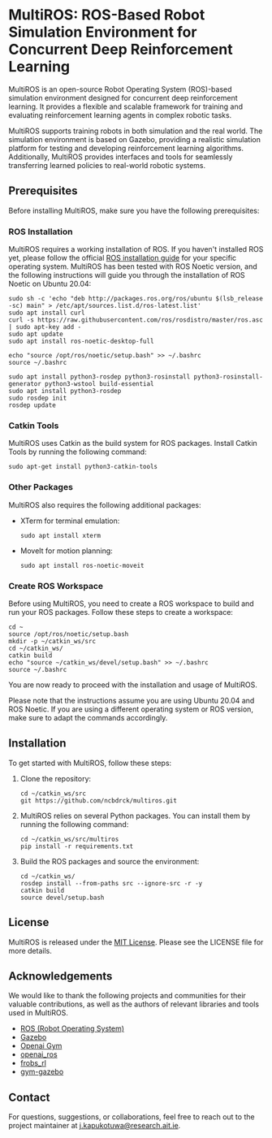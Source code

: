 # MultiROS: ROS-Based Robot Simulation Environment for Concurrent Deep Reinforcement Learning

MultiROS is an open-source Robot Operating System (ROS)-based simulation environment designed for concurrent deep reinforcement learning. It provides a flexible and scalable framework for training and evaluating reinforcement learning agents in complex robotic tasks.

MultiROS supports training robots in both simulation and the real world. The simulation environment is based on Gazebo, providing a realistic simulation platform for testing and developing reinforcement learning algorithms. Additionally, MultiROS provides interfaces and tools for seamlessly transferring learned policies to real-world robotic systems.
## Prerequisites

Before installing MultiROS, make sure you have the following prerequisites:

### ROS Installation

MultiROS requires a working installation of ROS. If you haven't installed ROS yet, please follow the official [ROS installation guide](http://wiki.ros.org/ROS/Installation) for your specific operating system. MultiROS has been tested with ROS Noetic version, and the following instructions will guide you through the installation of ROS Noetic on Ubuntu 20.04:
```
sudo sh -c 'echo "deb http://packages.ros.org/ros/ubuntu $(lsb_release -sc) main" > /etc/apt/sources.list.d/ros-latest.list'
sudo apt install curl
curl -s https://raw.githubusercontent.com/ros/rosdistro/master/ros.asc | sudo apt-key add -
sudo apt update
sudo apt install ros-noetic-desktop-full

echo "source /opt/ros/noetic/setup.bash" >> ~/.bashrc
source ~/.bashrc

sudo apt install python3-rosdep python3-rosinstall python3-rosinstall-generator python3-wstool build-essential
sudo apt install python3-rosdep
sudo rosdep init
rosdep update
```
### Catkin Tools
MultiROS uses Catkin as the build system for ROS packages. Install Catkin Tools by running the following command:
```
sudo apt-get install python3-catkin-tools
```
### Other Packages 
MultiROS also requires the following additional packages:
- XTerm for terminal emulation:
    ```
    sudo apt install xterm
    ```
- MoveIt for motion planning:
    ```
    sudo apt install ros-noetic-moveit
    ```
  
### Create ROS Workspace
Before using MultiROS, you need to create a ROS workspace to build and run your ROS packages. Follow these steps to create a workspace:
```
cd ~
source /opt/ros/noetic/setup.bash
mkdir -p ~/catkin_ws/src
cd ~/catkin_ws/
catkin build
echo "source ~/catkin_ws/devel/setup.bash" >> ~/.bashrc
source ~/.bashrc
```

You are now ready to proceed with the installation and usage of MultiROS.

Please note that the instructions assume you are using Ubuntu 20.04 and ROS Noetic. If you are using a different operating system or ROS version, make sure to adapt the commands accordingly.

## Installation

To get started with MultiROS, follow these steps:

1. Clone the repository:
    ```
    cd ~/catkin_ws/src
    git https://github.com/ncbdrck/multiros.git
    ```

2. MultiROS relies on several Python packages. You can install them by running the following command:

    ```
    cd ~/catkin_ws/src/multiros
    pip install -r requirements.txt
    ```
3. Build the ROS packages and source the environment:
    ```
   cd ~/catkin_ws/
   rosdep install --from-paths src --ignore-src -r -y
   catkin build
   source devel/setup.bash
    ```

## License

MultiROS is released under the [MIT License](https://opensource.org/licenses/MIT). Please see the LICENSE file for more details.

## Acknowledgements

We would like to thank the following projects and communities for their valuable contributions, as well as the authors of relevant libraries and tools used in MultiROS.
- [ROS (Robot Operating System)](https://www.ros.org/)
- [Gazebo](https://gazebosim.org/)
- [Openai Gym](https://github.com/openai/gym/)
- [openai_ros](http://wiki.ros.org/openai_ros)
- [frobs_rl](https://frobs-rl.readthedocs.io/en/latest/)
- [gym-gazebo](https://github.com/erlerobot/gym-gazebo/)

## Contact

For questions, suggestions, or collaborations, feel free to reach out to the project maintainer at [j.kapukotuwa@research.ait.ie](mailto:j.kapukotuwa@research.ait.ie).
